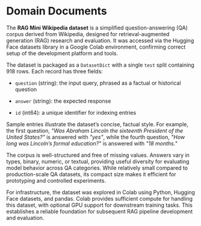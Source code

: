 # Domain Documents

The **RAG Mini Wikipedia dataset** is a simplified question-answering (QA) corpus derived from Wikipedia, designed for retrieval-augmented generation (RAG) research and evaluation. It was accessed via the Hugging Face datasets library in a Google Colab environment, confirming correct setup of the development platform and tools.

The dataset is packaged as a `DatasetDict` with a single `test` split containing 918 rows. Each record has three fields:

- `question` (string): the input query, phrased as a factual or historical question

- `answer` (string): the expected response

- `id` (int64): a unique identifier for indexing entries

Sample entries illustrate the dataset’s concise, factual style. For example, the first question, *"Was Abraham Lincoln the sixteenth President of the United States?"* is answered with *"yes"*, while the fourth question, *"How long was Lincoln’s formal education?"* is answered with *"18 months."*

The corpus is well-structured and free of missing values. Answers vary in types, binary, numeric, or textual, providing useful diversity for evaluating model behavior across QA categories. While relatively small compared to production-scale QA datasets, its compact size makes it efficient for prototyping and controlled experiments.

For infrastructure, the dataset was explored in Colab using Python, Hugging Face datasets, and pandas. Colab provides sufficient compute for handling this dataset, with optional GPU support for downstream training tasks. This establishes a reliable foundation for subsequent RAG pipeline development and evaluation.
